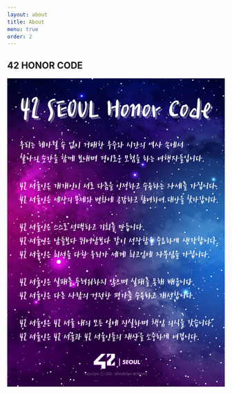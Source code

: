 ```yaml
---
layout: about
title: About
menu: true
order: 2
---
```


## 42 HONOR CODE

![42 SEOUL Honor Code](/assets/42%20SEOUL%20Honor%20Code.jpg)
